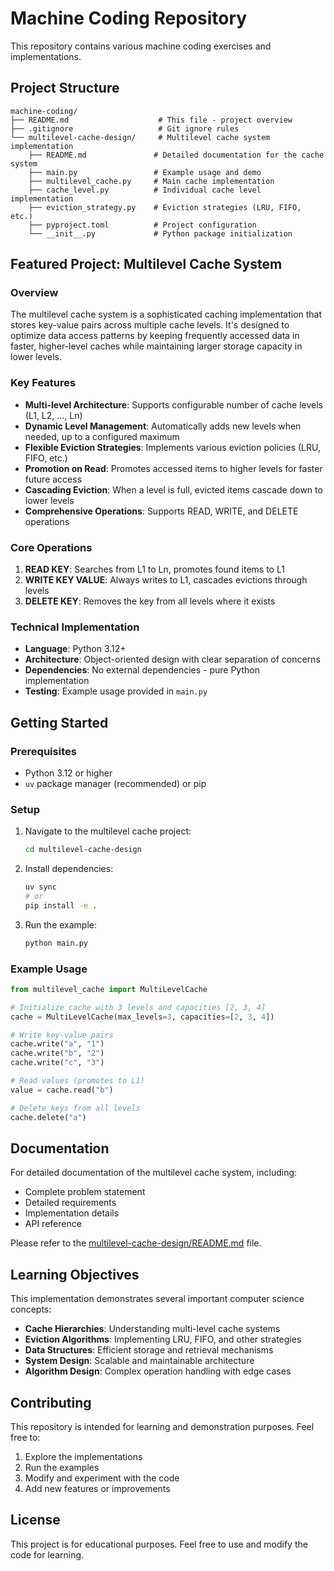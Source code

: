 # Machine Coding Repository

This repository contains various machine coding exercises and implementations.

## Project Structure

```
machine-coding/
├── README.md                    # This file - project overview
├── .gitignore                   # Git ignore rules
└── multilevel-cache-design/     # Multilevel cache system implementation
    ├── README.md               # Detailed documentation for the cache system
    ├── main.py                 # Example usage and demo
    ├── multilevel_cache.py     # Main cache implementation
    ├── cache_level.py          # Individual cache level implementation
    ├── eviction_strategy.py    # Eviction strategies (LRU, FIFO, etc.)
    ├── pyproject.toml          # Project configuration
    └── __init__.py             # Python package initialization
```

## Featured Project: Multilevel Cache System

### Overview

The multilevel cache system is a sophisticated caching implementation that stores key-value pairs across multiple cache levels. It's designed to optimize data access patterns by keeping frequently accessed data in faster, higher-level caches while maintaining larger storage capacity in lower levels.

### Key Features

- **Multi-level Architecture**: Supports configurable number of cache levels (L1, L2, ..., Ln)
- **Dynamic Level Management**: Automatically adds new levels when needed, up to a configured maximum
- **Flexible Eviction Strategies**: Implements various eviction policies (LRU, FIFO, etc.)
- **Promotion on Read**: Promotes accessed items to higher levels for faster future access
- **Cascading Eviction**: When a level is full, evicted items cascade down to lower levels
- **Comprehensive Operations**: Supports READ, WRITE, and DELETE operations

### Core Operations

1. **READ KEY**: Searches from L1 to Ln, promotes found items to L1
2. **WRITE KEY VALUE**: Always writes to L1, cascades evictions through levels
3. **DELETE KEY**: Removes the key from all levels where it exists

### Technical Implementation

- **Language**: Python 3.12+
- **Architecture**: Object-oriented design with clear separation of concerns
- **Dependencies**: No external dependencies - pure Python implementation
- **Testing**: Example usage provided in `main.py`

## Getting Started

### Prerequisites

- Python 3.12 or higher
- `uv` package manager (recommended) or pip

### Setup

1. Navigate to the multilevel cache project:

   ```bash
   cd multilevel-cache-design
   ```

2. Install dependencies:

   ```bash
   uv sync
   # or
   pip install -e .
   ```

3. Run the example:
   ```bash
   python main.py
   ```

### Example Usage

```python
from multilevel_cache import MultiLevelCache

# Initialize cache with 3 levels and capacities [2, 3, 4]
cache = MultiLevelCache(max_levels=3, capacities=[2, 3, 4])

# Write key-value pairs
cache.write("a", "1")
cache.write("b", "2")
cache.write("c", "3")

# Read values (promotes to L1)
value = cache.read("b")

# Delete keys from all levels
cache.delete("a")
```

## Documentation

For detailed documentation of the multilevel cache system, including:

- Complete problem statement
- Detailed requirements
- Implementation details
- API reference

Please refer to the [multilevel-cache-design/README.md](multilevel-cache-design/README.md) file.

## Learning Objectives

This implementation demonstrates several important computer science concepts:

- **Cache Hierarchies**: Understanding multi-level cache systems
- **Eviction Algorithms**: Implementing LRU, FIFO, and other strategies
- **Data Structures**: Efficient storage and retrieval mechanisms
- **System Design**: Scalable and maintainable architecture
- **Algorithm Design**: Complex operation handling with edge cases

## Contributing

This repository is intended for learning and demonstration purposes. Feel free to:

1. Explore the implementations
2. Run the examples
3. Modify and experiment with the code
4. Add new features or improvements

## License

This project is for educational purposes. Feel free to use and modify the code for learning.
